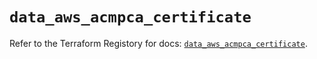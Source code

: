 # `data_aws_acmpca_certificate`

Refer to the Terraform Registory for docs: [`data_aws_acmpca_certificate`](https://www.terraform.io/docs/providers/aws/d/acmpca_certificate).
